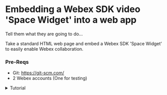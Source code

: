 [Add Webex photo]: # 
# Embedding a Webex SDK video 'Space Widget' into a web app

Tell them what they are going to do...

Take a standard HTML web page and embed a Webex SDK 'Space Widget' to easily enable Webex collaboration.
 
[Add a gif of end product]: #  

### Pre-Reqs
- Git: https://git-scm.com/
- 2 Webex accounts (One for testing)

<details>
<summary>Tutorial</summary>

# Installation

To embed a Space Widget into a web page, we first need to have a web page! A basic HTML/CSS project for the fictitious 'OneBank' company can be downloaded from GitHub, or cloned via Git:
 
## Obtain your Webex Personal Access Token 

[Click here for your Webex Access Token!](https://developer.webex.com/docs/getting-started)

or https://developer.webex.com/docs/getting-started 
 > Important: Copy Personal Access Token for later use
<br/>
 
![CleanShot-Google Chrome202207-14 at 11 17 36](https://user-images.githubusercontent.com/9085386/179029658-ecdb4a93-b1a1-47c9-8d87-4a0af12e15db.png)


## Configure

1. Clone the repository with git 
```
git clone https://github.com/Radmanded/webex-spaceWidget.git
cd /webex-spaceWidget/onebank
```

2. In the `/devnet-express-cloud-collab-code-samples/itp/collab-spark-video-sdk-widget-meet/onebank` folder

<br/>

3. Open `webex-teams.html` in an editor
  -- add your Webex personal access token 
  -- add an email address to your test webex account (The second webex account I mentioned at the beginning)
  -- Save the file

<br/>

4. Open `onebank.html` in your editor
  - Find Line 69
 
 `<input type='submit' value='Ask Sandy' name='submit' class='submit' oneclick='' />`

<br/>

> Note: the `oneclick` handler is empty

<br/>

5. Copy and paste `window.open("webex-teams.html","","height=500,width=450")` inside the `onclick=''` inside the `oneclick=''` handler

<br/>

> Example of Line 69 after change:  

```
<input type='submit' value='Ask Sandy' name='submit' class='submit' onclick='window.open("webex-teams.html","","height=500,width=450")' />

```
<br/>

#### Test Configuration

1. Open the onebank.html file in your browser
<br/>
2. Right-click on the 'Ask Sandy' button, and choose Inspect Element

> Note: You should see the window.open JavaScript code you entered above:

<br/>
3. Click 'Ask Sandy'

<br/>

4. Check to see that your pop-up window appears, and automatically starts loading the Webex Space Widget. Collaborate away!
</details>


